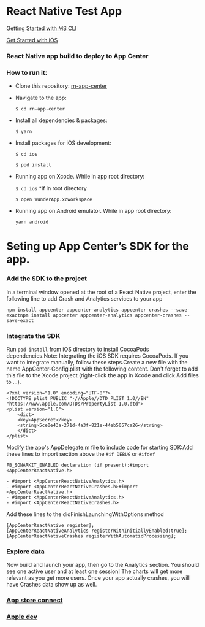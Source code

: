 # React Native Test App

[Getting Started with MS CLI](https://docs.microsoft.com/en-us/appcenter/cli/)

[Get Started with iOS](https://docs.microsoft.com/en-us/appcenter/sdk/getting-started/ios)

### React Native app build to deploy to App Center

### How to run it:

- Clone this repository:
  [rn-app-center](https://github.com/EdAncerys/rn-app-center)
- Navigate to the app:

  `$ cd rn-app-center`

- Install all dependencies & packages:

  `$ yarn`

- Install packages for iOS development:

  `$ cd ios`

  `$ pod install`

- Running app on Xcode. While in app root directory:

  `$ cd ios` \*if in root directory

  `$ open WunderApp.xcworkspace`

- Running app on Android emulator. While in app root directory:

  `yarn android`

# Seting up App Center’s SDK for the app.

### Add the SDK to the project

In a terminal window opened at the root of a React Native project, enter the following line to add Crash and Analytics services to your app

`npm install appcenter appcenter-analytics appcenter-crashes --save-exactnpm install appcenter appcenter-analytics appcenter-crashes --save-exact`

### Integrate the SDK

Run `pod install` from iOS directory to install CocoaPods dependencies.Note: Integrating the iOS SDK requires CocoaPods. If you want to integrate manually, follow these steps.Create a new file with the name AppCenter-Config.plist with the following content. Don't forget to add this file to the Xcode project (right-click the app in Xcode and click Add files to <App Name>...).<?xml version="1.0" encoding="UTF-8"?>

```
<?xml version="1.0" encoding="UTF-8"?>
<!DOCTYPE plist PUBLIC "-//Apple//DTD PLIST 1.0//EN" "https://www.apple.com/DTDs/PropertyList-1.0.dtd">
<plist version="1.0">
    <dict>
    <key>AppSecret</key>
    <string>5ce0e43a-271d-4a3f-821e-44eb5057ca26</string>
    </dict>
</plist>
```

Modify the app's AppDelegate.m file to include code for starting SDK:Add these lines to import section above the `#if DEBUG` or `#ifdef`

```
FB_SONARKIT_ENABLED declaration (if present):#import <AppCenterReactNative.h>
```

```
- #import <AppCenterReactNativeAnalytics.h>
- #import <AppCenterReactNativeCrashes.h>#import <AppCenterReactNative.h>
- #import <AppCenterReactNativeAnalytics.h>
- #import <AppCenterReactNativeCrashes.h>
```

Add these lines to the didFinishLaunchingWithOptions method

```
[AppCenterReactNative register];
[AppCenterReactNativeAnalytics registerWithInitiallyEnabled:true];
[AppCenterReactNativeCrashes registerWithAutomaticProcessing];
```

### Explore data

Now build and launch your app, then go to the Analytics section. You should see one active user and at least one session! The charts will get more relevant as you get more users. Once your app actually crashes, you will have Crashes data show up as well.

### [App store connect](https://appstoreconnect.apple.com)

### [Apple dev](https://developer.apple.com)
